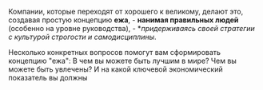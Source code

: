 
Компании, которые переходят от хорошего к великому, делают это, создавая простую концепцию **ежа**, 
	- **нанимая правильных людей** (особенно на уровне руководства), 
	- **придерживаясь своей стратегии с культурой строгости и самодисциплины*. 

Несколько конкретных вопросов помогут вам сформировать концепцию "ежа": В чем вы можете быть лучшим в мире? Чем вы можете быть увлечены? И на какой ключевой экономический показатель вы должны 
